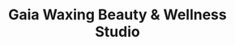 ---
title: "Gaia Waxing Beauty & Wellness Studio"
url: /dubuque/gaia-waxing-beauty-and-wellness-studio/
shop: beauty
---